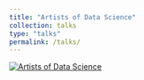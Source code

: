```yaml
---
title: "Artists of Data Science"
collection: talks
type: "talks"
permalink: /talks/
---
```


[![Artists of Data Science](http://img.youtube.com/vi/KOxbO0EI4MA/0.jpg)](https://www.youtube.com/watch?v=3dfx3E1EMCw&t=9s)


